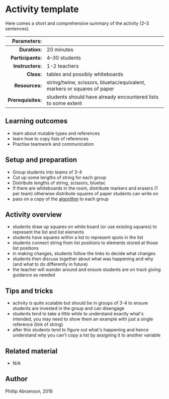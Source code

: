 # Activity template

Here comes a short and comprehensive summary of the activity (2–3 sentences).

| Parameters:        |                                     |
| -----------------: | :---------------------------------- |
| **Duration:**      | 20 minutes                          |
| **Participants:**  | 4–30 students                       |
| **Instructors:**   | 1-2 teachers                        |
| **Class:**         | tables and possibly whiteboards     |
| **Resources:**     | string/twine, scissors, bluetac/equivalent, markers or squares of paper  |
| **Prerequisites:** | students should have already encountered lists to some extent |

## Learning outcomes

* learn about mutable types and references
* learn how to copy lists of references
* Practise teamwork and communication

## Setup and preparation

* Group students into teams of 3-4
* Cut up some lengths of string for each group
* Distribute lengths of string, scissors, bluetac
* If there are whiteboards in the room, distribute markers and erasers (1 per team) otherwise distribute squares of paper students can write on
* pass on a copy of the [algorithm](/follow-the-links.pdf) to each group

## Activity overview

* students draw up squares on white board (or use existing squares) to represent the list and list elements
* students have squares within a list to represent spots in the list
* students connect string from list positions to elements stored at those list positions
* in making changes, students follow the links to decide what changes
* students then discuss together about what was happening and why (and what to do differently in future)
* the teacher will wander around and ensure students are on track giving guidance as needed

## Tips and tricks
 
* activity is quite scalable but should be in groups of 3-4 to ensure students are invested in the group and can disengage
* students tend to take a little while to understand exactly what's intended, you may need to show them an example with just a single reference (link of string)
* after this students tend to figure out what's happening and hence understand why you can't copy a list by assigning it to another variable

## Related material

* N/A

## Author

Phillip Abramson, 2018